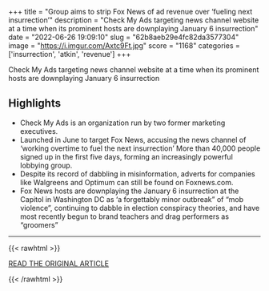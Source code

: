 +++
title = "Group aims to strip Fox News of ad revenue over ‘fueling next insurrection’"
description = "Check My Ads targeting news channel website at a time when its prominent hosts are downplaying January 6 insurrection"
date = "2022-06-26 19:09:10"
slug = "62b8aeb29e4fc82da3577304"
image = "https://i.imgur.com/Axtc9Ft.jpg"
score = "1168"
categories = ['insurrection', 'atkin', 'revenue']
+++

Check My Ads targeting news channel website at a time when its prominent hosts are downplaying January 6 insurrection

## Highlights

- Check My Ads is an organization run by two former marketing executives.
- Launched in June to target Fox News, accusing the news channel of ‘working overtime to fuel the next insurrection’ More than 40,000 people signed up in the first five days, forming an increasingly powerful lobbying group.
- Despite its record of dabbling in misinformation, adverts for companies like Walgreens and Optimum can still be found on Foxnews.com.
- Fox News hosts are downplaying the January 6 insurrection at the Capitol in Washington DC as ‘a forgettably minor outbreak” of “mob violence”, continuing to dabble in election conspiracy theories, and have most recently begun to brand teachers and drag performers as “groomers”

---

{{< rawhtml >}}
  <p class="article-category">
    <a target="_blank" href="https://www.theguardian.com/media/2022/jun/24/campaign-strip-fox-news-site-of-ad-revenue">READ THE ORIGINAL ARTICLE</a>
  </p>
{{< /rawhtml >}}
